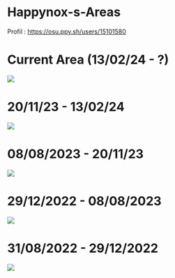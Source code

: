 # Happynox-s-Areas

Profil : https://osu.ppy.sh/users/15101580

# Current Area (13/02/24 - ?)
![](https://i.imgur.com/rjO6mFe.png)

# 20/11/23 - 13/02/24
![](https://i.imgur.com/uDtbUkC.png)

# 08/08/2023 - 20/11/23
![](https://i.imgur.com/RpYLeCx.png)

# 29/12/2022 - 08/08/2023
![](https://i.imgur.com/uDtbUkC.png)

# 31/08/2022 - 29/12/2022
![](https://i.imgur.com/RpYLeCx.png)

